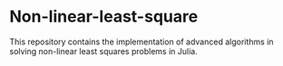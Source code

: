 # Non-linear-least-square
This repository contains the implementation of advanced algorithms in solving non-linear least squares problems in Julia.
